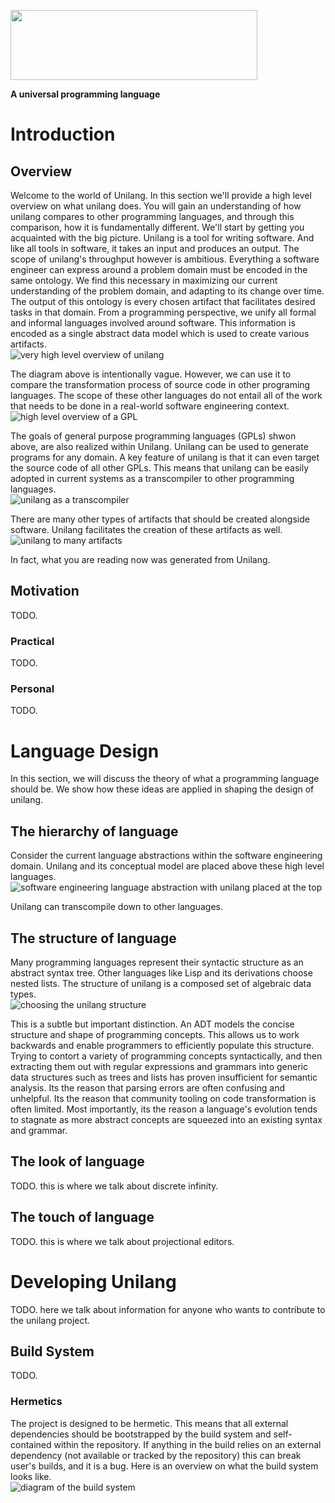 <p align="left">
	<img width="395" height="112" src=".readme/unilang-trimmed.png">
</p>

**A universal programming language**


# Introduction

## Overview
Welcome to the world of Unilang.  In this section we'll provide a high level overview on what unilang does.  You will gain an understanding of how unilang compares to other programming languages, and through this comparison, how it is fundamentally different.  We'll start by getting you acquainted with the big picture.  Unilang is a tool for writing software.  And like all tools in software, it takes an input and produces an output.  The scope of unilang's throughput however is ambitious.  Everything a software engineer can express around a problem domain must be encoded in the same ontology.  We find this necessary in maximizing our current understanding of the problem domain, and adapting to its change over time.  The output of this ontology is every chosen artifact that facilitates desired tasks in that domain.  From a programming perspective, we unify all formal and informal languages involved around software.  This information is encoded as a single abstract data model which is used to create various artifacts.  
![very high level overview of unilang](.readme/unilang_overview.png "")

The diagram above is intentionally vague.  However, we can use it to compare the transformation process of source code in other programing languages.  The scope of these other languages do not entail all of the work that needs to be done in a real-world software engineering context.  
![high level overview of a GPL](.readme/typical_gpl_overview.png "")

The goals of general purpose programming languages (GPLs) shwon above, are also realized within Unilang.  Unilang can be used to generate programs for any domain.  A key feature of unilang is that it can even target the source code of all other GPLs.  This means that unilang can be easily adopted in current systems as a transcompiler to other programming languages.  
![unilang as a transcompiler](.readme/unilang_as_a_transcompiler.png "")

There are many other types of artifacts that should be created alongside software.  Unilang facilitates the creation of these artifacts as well.  
![unilang to many artifacts](.readme/unilang_to_many_artifacts.png "")

In fact, what you are reading now was generated from Unilang.  

## Motivation
TODO.  

### Practical
TODO.  

### Personal
TODO.  

# Language Design
In this section, we will discuss the theory of what a programming language should be.  We show how these ideas are applied in shaping the design of unilang.  

## The hierarchy of language
Consider the current language abstractions within the software engineering domain.  Unilang and its conceptual model are placed above these high level languages.  
![software engineering language abstraction with unilang placed at the top](.readme/language-abstraction.png "")

Unilang can transcompile down to other languages.  

## The structure of language
Many programming languages represent their syntactic structure as an abstract syntax tree.  Other languages like Lisp and its derivations choose nested lists.  The structure of unilang is a composed set of algebraic data types.  
![choosing the unilang structure](.readme/choosing-structure.png "")

This is a subtle but important distinction.  An ADT models the concise structure and shape of programming concepts.  This allows us to work backwards and enable programmers to efficiently populate this structure.  Trying to contort a variety of programming concepts syntactically, and then extracting them out with regular expressions and grammars into generic data structures such as trees and lists has proven insufficient for semantic analysis.  Its the reason that parsing errors are often confusing and unhelpful.  Its the reason that community tooling on code transformation is often limited.  Most importantly, its the reason a language's evolution tends to stagnate as more abstract concepts are squeezed into an existing syntax and grammar.  

## The look of language
TODO. this is where we talk about discrete infinity.  

## The touch of language
TODO. this is where we talk about projectional editors.  

# Developing Unilang
TODO. here we talk about information for anyone who wants to contribute to the unilang project.  

## Build System
TODO.  

### Hermetics
The project is designed to be hermetic.  This means that all external dependencies should be bootstrapped by the build system and self-contained within the repository.  If anything in the build relies on an external dependency (not available or tracked by the repository) this can break user's builds, and it is a bug.  Here is an overview on what the build system looks like.  
![diagram of the build system](.readme/build-system.png "")



